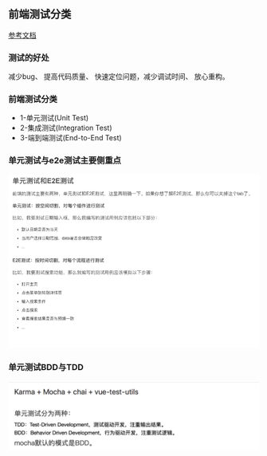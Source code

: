 ## 前端测试分类
[参考文档](https://www.jianshu.com/p/c817249616ee)

### 测试的好处
减少bug、
提高代码质量、
快速定位问题，减少调试时间、
放心重构。

### 前端测试分类
- 1-单元测试(Unit Test)
- 2-集成测试(Integration Test)
- 3-端到端测试(End-to-End Test)

### 单元测试与e2e测试主要侧重点
![](images/单元测试与e2e测试.png)

### 单元测试BDD与TDD
![](images/单元测试BDD与TDD.png)